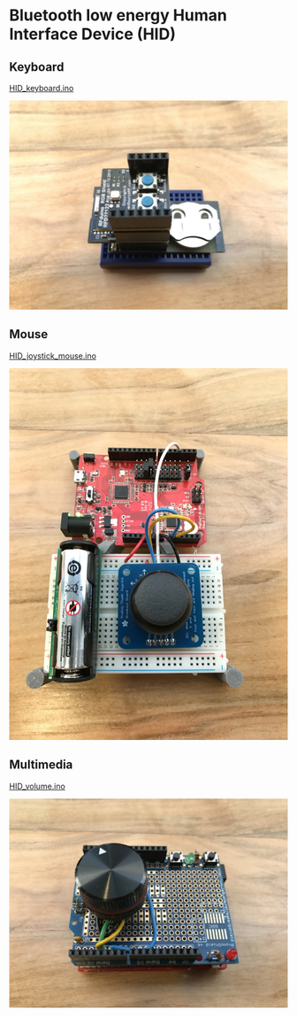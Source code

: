 # Bluetooth low energy Human Interface Device (HID)

## Keyboard

[HID_keyboard.ino](HID_keyboard/HID_keyboard.ino)

![](HID_keyboard/keyboard.jpg)

## Mouse

[HID_joystick_mouse.ino](HID_joystick_mouse/HID_joystick_mouse.ino)

![](HID_joystick_mouse/mouse.jpg)

## Multimedia

[HID_volume.ino](HID_volume/HID_volume.ino)

![](HID_volume/volume.jpg)
